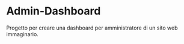 # Admin-Dashboard

Progetto per creare una dashboard per amministratore di un sito web immaginario. 